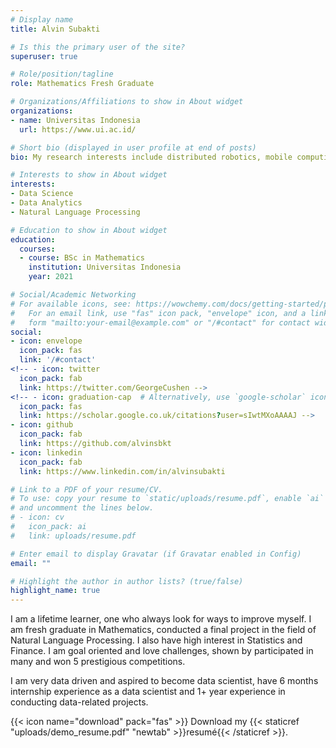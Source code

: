 ```yaml
---
# Display name
title: Alvin Subakti

# Is this the primary user of the site?
superuser: true

# Role/position/tagline
role: Mathematics Fresh Graduate

# Organizations/Affiliations to show in About widget
organizations:
- name: Universitas Indonesia
  url: https://www.ui.ac.id/

# Short bio (displayed in user profile at end of posts)
bio: My research interests include distributed robotics, mobile computing and programmable matter.

# Interests to show in About widget
interests:
- Data Science
- Data Analytics
- Natural Language Processing

# Education to show in About widget
education:
  courses:
  - course: BSc in Mathematics
    institution: Universitas Indonesia
    year: 2021

# Social/Academic Networking
# For available icons, see: https://wowchemy.com/docs/getting-started/page-builder/#icons
#   For an email link, use "fas" icon pack, "envelope" icon, and a link in the
#   form "mailto:your-email@example.com" or "/#contact" for contact widget.
social:
- icon: envelope
  icon_pack: fas
  link: '/#contact'
<!-- - icon: twitter
  icon_pack: fab
  link: https://twitter.com/GeorgeCushen -->
<!-- - icon: graduation-cap  # Alternatively, use `google-scholar` icon from `ai` icon pack
  icon_pack: fas
  link: https://scholar.google.co.uk/citations?user=sIwtMXoAAAAJ -->
- icon: github
  icon_pack: fab
  link: https://github.com/alvinsbkt
- icon: linkedin
  icon_pack: fab
  link: https://www.linkedin.com/in/alvinsubakti

# Link to a PDF of your resume/CV.
# To use: copy your resume to `static/uploads/resume.pdf`, enable `ai` icons in `params.toml`, 
# and uncomment the lines below.
# - icon: cv
#   icon_pack: ai
#   link: uploads/resume.pdf

# Enter email to display Gravatar (if Gravatar enabled in Config)
email: ""

# Highlight the author in author lists? (true/false)
highlight_name: true
---
```


I am a lifetime learner, one who always look for ways to improve myself. I am fresh graduate in Mathematics, conducted a final project in the field of Natural Language Processing. I also have high interest in Statistics and Finance. I am goal oriented and love challenges, shown by participated in many and won 5 prestigious competitions. 

I am very data driven and aspired to become data scientist, have 6 months internship experience as a data scientist and 1+ year experience in conducting data-related projects.

{{< icon name="download" pack="fas" >}} Download my {{< staticref "uploads/demo_resume.pdf" "newtab" >}}resumé{{< /staticref >}}.
